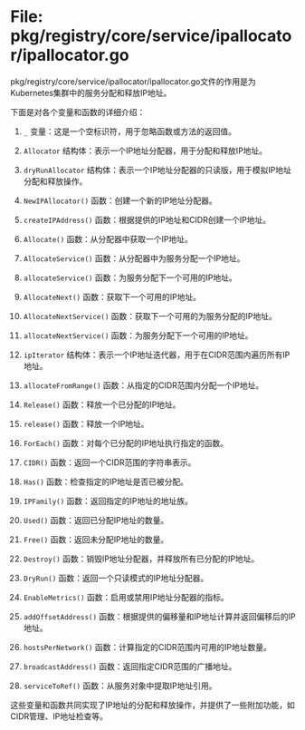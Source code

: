 # File: pkg/registry/core/service/ipallocator/ipallocator.go

pkg/registry/core/service/ipallocator/ipallocator.go文件的作用是为Kubernetes集群中的服务分配和释放IP地址。

下面是对各个变量和函数的详细介绍：

1. `_` 变量：这是一个空标识符，用于忽略函数或方法的返回值。

2. `Allocator` 结构体：表示一个IP地址分配器，用于分配和释放IP地址。

3. `dryRunAllocator` 结构体：表示一个IP地址分配器的只读版，用于模拟IP地址分配和释放操作。

4. `NewIPAllocator()` 函数：创建一个新的IP地址分配器。

5. `createIPAddress()` 函数：根据提供的IP地址和CIDR创建一个IP地址。

6. `Allocate()` 函数：从分配器中获取一个IP地址。

7. `AllocateService()` 函数：从分配器中为服务分配一个IP地址。

8. `allocateService()` 函数：为服务分配下一个可用的IP地址。

9. `AllocateNext()` 函数：获取下一个可用的IP地址。

10. `AllocateNextService()` 函数：获取下一个可用的为服务分配的IP地址。

11. `allocateNextService()` 函数：为服务分配下一个可用的IP地址。

12. `ipIterator` 结构体：表示一个IP地址迭代器，用于在CIDR范围内遍历所有IP地址。

13. `allocateFromRange()` 函数：从指定的CIDR范围内分配一个IP地址。

14. `Release()` 函数：释放一个已分配的IP地址。

15. `release()` 函数：释放一个IP地址。

16. `ForEach()` 函数：对每个已分配的IP地址执行指定的函数。

17. `CIDR()` 函数：返回一个CIDR范围的字符串表示。

18. `Has()` 函数：检查指定的IP地址是否已被分配。

19. `IPFamily()` 函数：返回指定的IP地址的地址族。

20. `Used()` 函数：返回已分配IP地址的数量。

21. `Free()` 函数：返回未分配IP地址的数量。

22. `Destroy()` 函数：销毁IP地址分配器，并释放所有已分配的IP地址。

23. `DryRun()` 函数：返回一个只读模式的IP地址分配器。

24. `EnableMetrics()` 函数：启用或禁用IP地址分配器的指标。

25. `addOffsetAddress()` 函数：根据提供的偏移量和IP地址计算并返回偏移后的IP地址。

26. `hostsPerNetwork()` 函数：计算指定的CIDR范围内可用的IP地址数量。

27. `broadcastAddress()` 函数：返回指定CIDR范围的广播地址。

28. `serviceToRef()` 函数：从服务对象中提取IP地址引用。

这些变量和函数共同实现了IP地址的分配和释放操作，并提供了一些附加功能，如CIDR管理、IP地址检查等。


